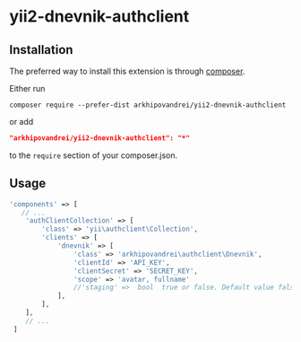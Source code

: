 # yii2-dnevnik-authclient

Installation
------------

The preferred way to install this extension is through [composer](http://getcomposer.org/download/).

Either run

```
composer require --prefer-dist arkhipovandrei/yii2-dnevnik-authclient
```

or add

```json
"arkhipovandrei/yii2-dnevnik-authclient": "*"
```

to the `require` section of your composer.json.

 ## Usage
```php
'components' => [
   // ...
    'authClientCollection' => [
        'class' => 'yii\authclient\Collection',
        'clients' => [
            'dnevnik' => [
                'class' => 'arkhipovandrei\authclient\Dnevnik',
                'clientId' => 'API_KEY',
                'clientSecret' => 'SECRET_KEY',
                'scope' => 'avatar, fullname'
                //'staging' =>  bool  true or false. Default value false 
            ],
        ],
    ],
    // ...
 ]
 ```

